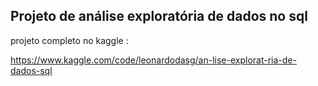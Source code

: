 ## Projeto de análise exploratória de dados no sql 

projeto completo no kaggle :

https://www.kaggle.com/code/leonardodasg/an-lise-explorat-ria-de-dados-sql

